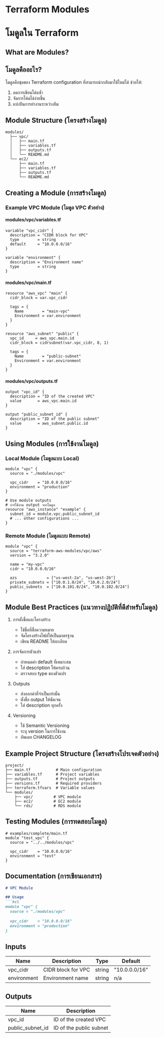 # Terraform Modules
# โมดูลใน Terraform

## What are Modules?
## โมดูลคืออะไร?

โมดูลคือชุดของ Terraform configuration ที่สามารถนำกลับมาใช้ใหม่ได้ ช่วยให้:
1. ลดการเขียนโค้ดซ้ำ
2. จัดการโค้ดได้ง่ายขึ้น
3. แบ่งปันการทำงานระหว่างทีม

## Module Structure (โครงสร้างโมดูล)
```
modules/
  ├── vpc/
  │   ├── main.tf
  │   ├── variables.tf
  │   ├── outputs.tf
  │   └── README.md
  └── ec2/
      ├── main.tf
      ├── variables.tf
      ├── outputs.tf
      └── README.md
```

## Creating a Module (การสร้างโมดูล)

### Example VPC Module (โมดูล VPC ตัวอย่าง)

#### modules/vpc/variables.tf
```hcl
variable "vpc_cidr" {
  description = "CIDR block for VPC"
  type        = string
  default     = "10.0.0.0/16"
}

variable "environment" {
  description = "Environment name"
  type        = string
}
```

#### modules/vpc/main.tf
```hcl
resource "aws_vpc" "main" {
  cidr_block = var.vpc_cidr
  
  tags = {
    Name        = "main-vpc"
    Environment = var.environment
  }
}

resource "aws_subnet" "public" {
  vpc_id     = aws_vpc.main.id
  cidr_block = cidrsubnet(var.vpc_cidr, 8, 1)
  
  tags = {
    Name        = "public-subnet"
    Environment = var.environment
  }
}
```

#### modules/vpc/outputs.tf
```hcl
output "vpc_id" {
  description = "ID of the created VPC"
  value       = aws_vpc.main.id
}

output "public_subnet_id" {
  description = "ID of the public subnet"
  value       = aws_subnet.public.id
}
```

## Using Modules (การใช้งานโมดูล)

### Local Module (โมดูลแบบ Local)
```hcl
module "vpc" {
  source = "./modules/vpc"
  
  vpc_cidr    = "10.0.0.0/16"
  environment = "production"
}

# Use module outputs
# การใช้งาน output จากโมดูล
resource "aws_instance" "example" {
  subnet_id = module.vpc.public_subnet_id
  # ... other configurations ...
}
```

### Remote Module (โมดูลแบบ Remote)
```hcl
module "vpc" {
  source = "terraform-aws-modules/vpc/aws"
  version = "3.2.0"
  
  name = "my-vpc"
  cidr = "10.0.0.0/16"
  
  azs             = ["us-west-2a", "us-west-2b"]
  private_subnets = ["10.0.1.0/24", "10.0.2.0/24"]
  public_subnets  = ["10.0.101.0/24", "10.0.102.0/24"]
}
```

## Module Best Practices (แนวทางปฏิบัติที่ดีสำหรับโมดูล)

1. การตั้งชื่อและโครงสร้าง
   - ใช้ชื่อที่สื่อความหมาย
   - จัดโครงสร้างไฟล์ให้เป็นมาตรฐาน
   - เขียน README ให้ละเอียด

2. การจัดการตัวแปร
   - กำหนดค่า default ที่เหมาะสม
   - ใส่ description ให้ครบถ้วน
   - ตรวจสอบ type ของตัวแปร

3. Outputs
   - ส่งออกค่าที่จำเป็นเท่านั้น
   - ตั้งชื่อ output ให้ชัดเจน
   - ใส่ description ทุกครั้ง

4. Versioning
   - ใช้ Semantic Versioning
   - ระบุ version ในการใช้งาน
   - อัพเดท CHANGELOG

## Example Project Structure (โครงสร้างโปรเจคตัวอย่าง)
```
project/
├── main.tf           # Main configuration
├── variables.tf      # Project variables
├── outputs.tf        # Project outputs
├── versions.tf       # Required providers
├── terraform.tfvars  # Variable values
└── modules/
    ├── vpc/         # VPC module
    ├── ec2/         # EC2 module
    └── rds/         # RDS module
```

## Testing Modules (การทดสอบโมดูล)
```hcl
# examples/complete/main.tf
module "test_vpc" {
  source = "../../modules/vpc"
  
  vpc_cidr    = "10.0.0.0/16"
  environment = "test"
}
```

## Documentation (การเขียนเอกสาร)
```markdown
# VPC Module

## Usage
```hcl
module "vpc" {
  source = "./modules/vpc"
  
  vpc_cidr    = "10.0.0.0/16"
  environment = "production"
}
```

## Inputs
| Name | Description | Type | Default |
|------|-------------|------|---------|
| vpc_cidr | CIDR block for VPC | string | "10.0.0.0/16" |
| environment | Environment name | string | n/a |

## Outputs
| Name | Description |
|------|-------------|
| vpc_id | ID of the created VPC |
| public_subnet_id | ID of the public subnet |
```
